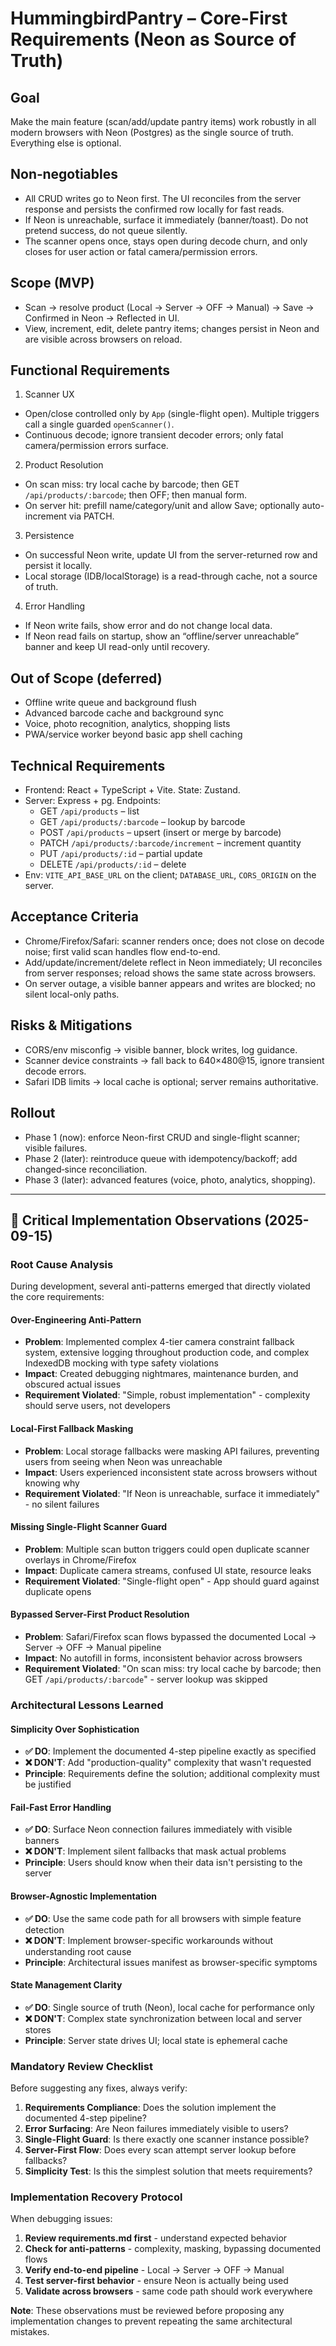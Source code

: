 # HummingbirdPantry – Core-First Requirements (Neon as Source of Truth)

## Goal
Make the main feature (scan/add/update pantry items) work robustly in all modern browsers with Neon (Postgres) as the single source of truth. Everything else is optional.

## Non‑negotiables
- All CRUD writes go to Neon first. The UI reconciles from the server response and persists the confirmed row locally for fast reads.
- If Neon is unreachable, surface it immediately (banner/toast). Do not pretend success, do not queue silently.
- The scanner opens once, stays open during decode churn, and only closes for user action or fatal camera/permission errors.

## Scope (MVP)
- Scan → resolve product (Local → Server → OFF → Manual) → Save → Confirmed in Neon → Reflected in UI.
- View, increment, edit, delete pantry items; changes persist in Neon and are visible across browsers on reload.

## Functional Requirements
1) Scanner UX
- Open/close controlled only by `App` (single-flight open). Multiple triggers call a single guarded `openScanner()`.
- Continuous decode; ignore transient decoder errors; only fatal camera/permission errors surface.

2) Product Resolution
- On scan miss: try local cache by barcode; then GET `/api/products/:barcode`; then OFF; then manual form.
- On server hit: prefill name/category/unit and allow Save; optionally auto-increment via PATCH.

3) Persistence
- On successful Neon write, update UI from the server-returned row and persist it locally.
- Local storage (IDB/localStorage) is a read-through cache, not a source of truth.

4) Error Handling
- If Neon write fails, show error and do not change local data.
- If Neon read fails on startup, show an “offline/server unreachable” banner and keep UI read-only until recovery.

## Out of Scope (deferred)
- Offline write queue and background flush
- Advanced barcode cache and background sync
- Voice, photo recognition, analytics, shopping lists
- PWA/service worker beyond basic app shell caching

## Technical Requirements
- Frontend: React + TypeScript + Vite. State: Zustand.
- Server: Express + pg. Endpoints:
  - GET `/api/products` – list
  - GET `/api/products/:barcode` – lookup by barcode
  - POST `/api/products` – upsert (insert or merge by barcode)
  - PATCH `/api/products/:barcode/increment` – increment quantity
  - PUT `/api/products/:id` – partial update
  - DELETE `/api/products/:id` – delete
- Env: `VITE_API_BASE_URL` on the client; `DATABASE_URL`, `CORS_ORIGIN` on the server.

## Acceptance Criteria
- Chrome/Firefox/Safari: scanner renders once; does not close on decode noise; first valid scan handles flow end-to-end.
- Add/update/increment/delete reflect in Neon immediately; UI reconciles from server responses; reload shows the same state across browsers.
- On server outage, a visible banner appears and writes are blocked; no silent local-only paths.

## Risks & Mitigations
- CORS/env misconfig → visible banner, block writes, log guidance.
- Scanner device constraints → fall back to 640×480@15, ignore transient decode errors.
- Safari IDB limits → local cache is optional; server remains authoritative.

## Rollout
- Phase 1 (now): enforce Neon-first CRUD and single-flight scanner; visible failures.
- Phase 2 (later): reintroduce queue with idempotency/backoff; add changed‑since reconciliation.
- Phase 3 (later): advanced features (voice, photo, analytics, shopping).

---

## 🚨 Critical Implementation Observations (2025-09-15)

### **Root Cause Analysis**
During development, several anti-patterns emerged that directly violated the core requirements:

#### **Over-Engineering Anti-Pattern**
- **Problem**: Implemented complex 4-tier camera constraint fallback system, extensive logging throughout production code, and complex IndexedDB mocking with type safety violations
- **Impact**: Created debugging nightmares, maintenance burden, and obscured actual issues
- **Requirement Violated**: "Simple, robust implementation" - complexity should serve users, not developers

#### **Local-First Fallback Masking**
- **Problem**: Local storage fallbacks were masking API failures, preventing users from seeing when Neon was unreachable
- **Impact**: Users experienced inconsistent state across browsers without knowing why
- **Requirement Violated**: "If Neon is unreachable, surface it immediately" - no silent failures

#### **Missing Single-Flight Scanner Guard**
- **Problem**: Multiple scan button triggers could open duplicate scanner overlays in Chrome/Firefox
- **Impact**: Duplicate camera streams, confused UI state, resource leaks
- **Requirement Violated**: "Single-flight open" - App should guard against duplicate opens

#### **Bypassed Server-First Product Resolution**
- **Problem**: Safari/Firefox scan flows bypassed the documented Local → Server → OFF → Manual pipeline
- **Impact**: No autofill in forms, inconsistent behavior across browsers
- **Requirement Violated**: "On scan miss: try local cache by barcode; then GET `/api/products/:barcode`" - server lookup was skipped

### **Architectural Lessons Learned**

#### **Simplicity Over Sophistication**
- **✅ DO**: Implement the documented 4-step pipeline exactly as specified
- **❌ DON'T**: Add "production-quality" complexity that wasn't requested
- **Principle**: Requirements define the solution; additional complexity must be justified

#### **Fail-Fast Error Handling**
- **✅ DO**: Surface Neon connection failures immediately with visible banners
- **❌ DON'T**: Implement silent fallbacks that mask actual problems
- **Principle**: Users should know when their data isn't persisting to the server

#### **Browser-Agnostic Implementation**
- **✅ DO**: Use the same code path for all browsers with simple feature detection
- **❌ DON'T**: Implement browser-specific workarounds without understanding root cause
- **Principle**: Architectural issues manifest as browser-specific symptoms

#### **State Management Clarity**
- **✅ DO**: Single source of truth (Neon), local cache for performance only
- **❌ DON'T**: Complex state synchronization between local and server stores
- **Principle**: Server state drives UI; local state is ephemeral cache

### **Mandatory Review Checklist**
Before suggesting any fixes, always verify:

1. **Requirements Compliance**: Does the solution implement the documented 4-step pipeline?
2. **Error Surfacing**: Are Neon failures immediately visible to users?
3. **Single-Flight Guard**: Is there exactly one scanner instance possible?
4. **Server-First Flow**: Does every scan attempt server lookup before fallbacks?
5. **Simplicity Test**: Is this the simplest solution that meets requirements?

### **Implementation Recovery Protocol**
When debugging issues:

1. **Review requirements.md first** - understand expected behavior
2. **Check for anti-patterns** - complexity, masking, bypassing documented flows
3. **Verify end-to-end pipeline** - Local → Server → OFF → Manual
4. **Test server-first behavior** - ensure Neon is actually being used
5. **Validate across browsers** - same code path should work everywhere

**Note**: These observations must be reviewed before proposing any implementation changes to prevent repeating the same architectural mistakes.
